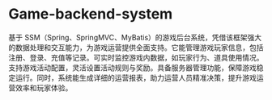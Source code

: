 # Game-backend-system
基于 SSM（Spring、SpringMVC、MyBatis）的游戏后台系统，凭借该框架强大的数据处理和交互能力，为游戏运营提供全面支持。它能管理游戏玩家信息，包括注册、登录、充值等记录。可实时监控游戏内数据，如玩家行为、道具使用情况。支持游戏活动配置，灵活设置活动规则与奖励。具备服务器管理功能，保障游戏稳定运行。同时，系统能生成详细的运营报表，助力运营人员精准决策，提升游戏运营效率和玩家体验。 
